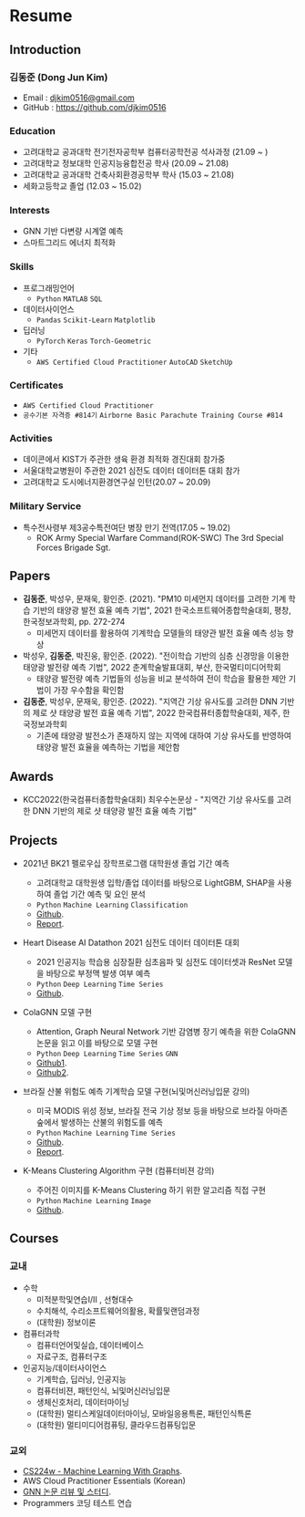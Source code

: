 # Resume

## Introduction
### **김동준 (Dong Jun Kim)**
- Email : djkim0516@gmail.com
- GitHub : https://github.com/djkim0516

### Education

- 고려대학교 공과대학 전기전자공학부 컴퓨터공학전공 석사과정 (21.09 ~ )
- 고려대학교 정보대학 인공지능융합전공 학사 (20.09 ~ 21.08)
- 고려대학교 공과대학 건축사회환경공학부 학사 (15.03 ~ 21.08)
- 세화고등학교 졸업 (12.03 ~ 15.02)

### Interests
- GNN 기반 다변량 시계열 예측
- 스마트그리드 에너지 최적화

### Skills
- 프로그래밍언어
  - `Python` `MATLAB` `SQL` 
- 데이터사이언스
  - `Pandas` `Scikit-Learn` `Matplotlib`
- 딥러닝
  - `PyTorch` `Keras` `Torch-Geometric`
- 기타
  - `AWS Certified Cloud Practitioner` `AutoCAD` `SketchUp`

### Certificates
- `AWS Certified Cloud Practitioner`
- `공수기본 자격증 #814기` `Airborne Basic Parachute Training Course #814`

<!-- - 기타
  - `공수기본 자격증 #814` -->
### Activities
- 데이콘에서 KIST가 주관한 생육 환경 최적화 경진대회 참가중
- 서울대학교병원이 주관한 2021 심전도 데이터 데이터톤 대회 참가
- 고려대학교 도시에너지환경연구실 인턴(20.07 ~ 20.09)

### Military Service
- 특수전사령부 제3공수특전여단 병장 만기 전역(17.05 ~ 19.02)
  - ROK Army Special Warfare Command(ROK-SWC) The 3rd Special Forces Brigade Sgt.

## Papers

<!-- ### Domestic -->
- **김동준**, 박성우, 문재욱, 황인준. (2021). "PM10 미세먼지 데이터를 고려한 기계 학습 기반의 태양광 발전 효율 예측 기법", 2021 한국소프트웨어종합학술대회, 평창, 한국정보과학회, pp. 272-274
    - 미세먼지 데이터를 활용하여 기계학습 모델들의 태양관 발전 효율 예측 성능 향상
- 박성우, **김동준**, 박진웅, 황인준. (2022). "전이학습 기반의 심층 신경망을 이용한 태양광 발전량 예측 기법", 2022 춘계학술발표대회, 부산, 한국멀티미디어학회
    - 태양광 발전량 예측 기법들의 성능을 비교 분석하여 전이 학습을 활용한 제안 기법이 가장 우수함을 확인함
- **김동준**, 박성우, 문재욱, 황인준. (2022). "지역간 기상 유사도를 고려한 DNN 기반의 제로 샷 태양광 발전 효율 예측 기법", 2022 한국컴퓨터종합학술대회, 제주, 한국정보과학회
    - 기존에 태양광 발전소가 존재하지 않는 지역에 대하여 기상 유사도를 반영하여 태양광 발전 효율을 예측하는 기법을 제안함
<!-- - **(심사전)** 김동준. (2022).  -->

## Awards
- KCC2022(한국컴퓨터종합학술대회) 최우수논문상 - "지역간 기상 유사도를 고려한 DNN 기반의 제로 샷 태양광 발전 효율 예측 기법" 

## Projects
- 2021년 BK21 펠로우십 장학프로그램 대학원생 졸업 기간 예측
    - 고려대학교 대학원생 입학/졸업 데이터를 바탕으로 LightGBM, SHAP을 사용하여 졸업 기간 예측 및 요인 분석
    - `Python` `Machine Learning`  `Classification`
    - [Github](https://github.com/djkim0516/BK21Project_GraduationPrediction).
    - [Report](https://github.com/djkim0516/BK21Project_GraduationPrediction/blob/main/%EC%B5%9C%EC%A2%85%20%EB%B3%B4%EA%B3%A0%EC%84%9C.pdf).
  
- Heart Disease AI Datathon 2021 심전도 데이터 데이터톤 대회
    - 2021 인공지능 학습용 심장질환 심초음파 및 심전도 데이터셋과 ResNet 모델을 바탕으로 부정맥 발생 여부 예측
    - `Python` `Deep Learning`  `Time Series`
    - [Github](https://github.com/djkim0516/ECG-classification-HDAI).

- ColaGNN 모델 구현
    - Attention, Graph Neural Network 기반 감염병 장기 예측을 위한 ColaGNN 논문을 읽고 이를 바탕으로 모델 구현
    - `Python` `Deep Learning` `Time Series` `GNN`
    - [Github1](https://github.com/djkim0516/COLA_GNN).
    - [Github2](https://github.com/djkim0516/Cola_GNN_review).

- 브라질 산불 위험도 예측 기계학습 모델 구현(뇌및머신러닝입문 강의)
    - 미국 MODIS 위성 정보, 브라질 전국 기상 정보 등을 바탕으로 브라질 아마존 숲에서 발생하는 산불의 위험도를 예측
    - `Python` `Machine Learning` `Time Series`
    - [Github](https://github.com/djkim0516/BNCS411_Final_Project).
    - [Report](https://github.com/djkim0516/BNCS411_Final_Project/blob/main/Group12_Final_Report_Forest_Fire_Prediction.pdf).
- K-Means Clustering Algorithm 구현 (컴퓨터비젼 강의)
    - 주어진 이미지를 K-Means Clustering 하기 위한 알고리즘 직접 구현
    - `Python` `Machine Learning`  `Image`
    - [Github](https://github.com/djkim0516/K_means_Clustering).

## Courses
### 교내
- 수학
  - 미적분학및연습I/II , 선형대수
  - 수치해석, 수리소프트웨어의활용, 확률및랜덤과정
  - (대학원) 정보이론
- 컴퓨터과학
  - 컴퓨터언어및실습, 데이터베이스
  - 자료구조, 컴퓨터구조
- 인공지능/데이터사이언스
  - 기계학습, 딥러닝, 인공지능
  - 컴퓨터비젼, 패턴인식, 뇌및머신러닝입문
  - 생체신호처리, 데이터마이닝
  - (대학원) 멀티스케일데이터마이닝, 모바일응용특론, 패턴인식특론
  - (대학원) 멀티미디어컴퓨팅, 클라우드컴퓨팅입문


### 교외
  - [CS224w - Machine Learning With Graphs](http://web.stanford.edu/class/cs224w).
  - AWS Cloud Practitioner Essentials (Korean)
  - [GNN 논문 리뷰 및 스터디](https://github.com/djkim0516?tab=repositories).
  - Programmers 코딩 테스트 연습
